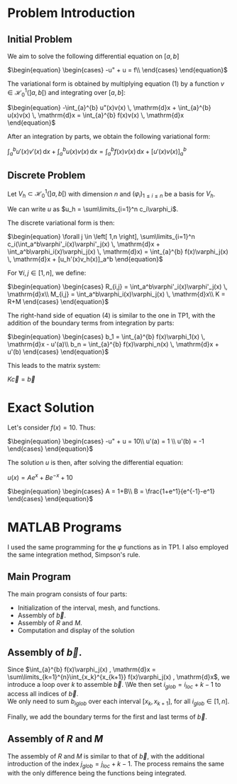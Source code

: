 # Problem Introduction

## Initial Problem

We aim to solve the following differential equation on $\left[a,b\right]$

$`\begin{equation} \begin{cases} -u" + u = f\\ \end{cases} \end{equation}`$

The variational form is obtained by multiplying equation (1) by a function $v \in \mathcal{H}_0^1(\left]a,b\right[)$ and integrating over $\left[a,b\right]$:

$`\begin{equation} -\int_{a}^{b} u"(x)v(x) \, \mathrm{d}x + \int_{a}^{b} u(x)v(x) \, \mathrm{d}x = \int_{a}^{b} f(x)v(x) \, \mathrm{d}x \end{equation}`$

After an integration by parts, we obtain the following variational form:

$`\begin{equation} \int_{a}^{b} u'(x)v'(x) \, \mathrm{d}x + \int_{a}^{b} u(x)v(x) \, \mathrm{d}x = \int_{a}^{b} f(x)v(x) \, \mathrm{d}x + [u'(x)v(x)]_a^b \end{equation}`$

## Discrete Problem

Let $`V_h \subset \mathcal{H}_0^1(\left]a,b\right[)`$ with dimension $n$ and $(\varphi_i)_{1\leq i\leq n}$ be a basis for $V_h$.

We can write $u$ as $u_h = \sum\limits_{i=1}^n c_i\varphi_i$.

The discrete variational form is then:

$`\begin{equation} \forall j \in \left[ 1,n \right], \sum\limits_{i=1}^n c_i(\int_a^b\varphi'_i(x)\varphi'_j(x) \, \mathrm{d}x + \int_a^b\varphi_i(x)\varphi_j(x) \, \mathrm{d}x) = \int_{a}^{b} f(x)\varphi_j(x) \, \mathrm{d}x + [u_h'(x)v_h(x)]_a^b \end{equation}`$

For $\forall i,j \in \left[ 1,n \right]$, we define:

$`\begin{equation} \begin{cases} R_{i,j} = \int_a^b\varphi'_i(x)\varphi'_j(x) \, \mathrm{d}x\\ M_{i,j} = \int_a^b\varphi_i(x)\varphi_j(x) \, \mathrm{d}x\\ K = R+M \end{cases} \end{equation}`$

The right-hand side of equation (4) is similar to the one in TP1, with the addition of the boundary terms from integration by parts:

$`\begin{equation} \begin{cases} b_1 = \int_{a}^{b} f(x)\varphi_1(x) \, \mathrm{d}x - u'(a)\\ b_n = \int_{a}^{b} f(x)\varphi_n(x) \, \mathrm{d}x + u'(b) \end{cases} \end{equation}`$

This leads to the matrix system:

$\begin{equation} K\vec{c} = \vec{b} \end{equation}$

# Exact Solution

Let's consider $f(x) = 10$. Thus:

$`\begin{equation} \begin{cases} -u" + u = 10\\ u'(a) = 1 \\ u'(b) = -1 \end{cases} \end{equation}`$

The solution $u$ is then, after solving the differential equation:

$`\begin{equation} u(x) = Ae^x + Be^{-x} + 10 \end{equation}`$

$`\begin{equation} \begin{cases} A = 1+B\\ B = \frac{1+e^1}{e^{-1}-e^1} \end{cases} \end{equation}`$

# MATLAB Programs

I used the same programming for the $\varphi$ functions as in TP1. I also employed the same integration method, Simpson's rule.

## Main Program

The main program consists of four parts:

- Initialization of the interval, mesh, and functions.
- Assembly of $\vec{b}$.
- Assembly of $R$ and $M$.
- Computation and display of the solution

## Assembly of $`\vec{b}`$.

Since $\int_{a}^{b} f(x)\varphi_j(x) , \mathrm{d}x = \sum\limits_{k=1}^{n}\int_{x_k}^{x_{k+1}} f(x)\varphi_j(x) , \mathrm{d}x$, we introduce a loop over $k$ to assemble $\vec{b}$. \We then set $i_{glob} = i_{loc}+k-1$ to access all indices of $\vec{b}$.\
We only need to sum $b_{iglob}$ over each interval $\left[x_{k},x_{k+1}\right]$, for all $i_{glob} \in \left[ 1,n \right]$.

Finally, we add the boundary terms for the first and last terms of $\vec{b}$.

## Assembly of $`R`$ and $`M`$

The assembly of $R$ and $M$ is similar to that of $\vec{b}$, with the additional introduction of the index $j_{glob} = j_{loc}+k-1$. The process remains the same with the only difference being the functions being integrated.
